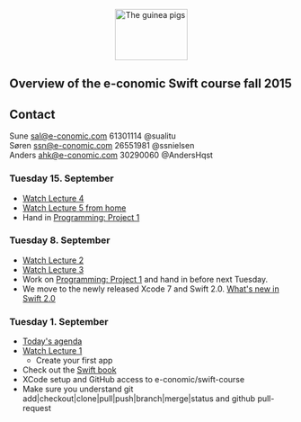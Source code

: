 <!-- ![Swift logo]() -->
<p align="center">
<img width="129" height="91" src="http://www.petco.com/assets/shop/img_left_guineapig.jpg" alt="The guinea pigs">
</p>

## Overview of the e-conomic Swift course fall 2015

## Contact
Sune sal@e-conomic.com 61301114 @sualitu  
Søren ssn@e-conomic.com 26551981 @ssnielsen  
Anders ahk@e-conomic.com 30290060 @AndersHqst   


### Tuesday 15. September
* [Watch Lecture 4](https://itunes.apple.com/us/course/4.-more-swift-foundation-frameworks/id961180099?i=334467560&mt=2
)
* [Watch Lecture 5 from home](https://itunes.apple.com/us/course/5.-objective-c-compatibility/id961180099?i=334823811&mt=2
)
* Hand in [Programming: Project  1](https://itunes.apple.com/us/course/programming-project-1/id961180099?i=334226280&mt=2) 

### Tuesday 8. September
* [Watch Lecture 2](https://itunes.apple.com/us/course/2.-more-xcode-and-swift-mvc/id961180099?i=333886879&mt=2
)
* [Watch Lecture 3](https://itunes.apple.com/us/course/3.-applying-mvc/id961180099?i=334243996&mt=2
)
* Work on [Programming: Project  1](https://itunes.apple.com/us/course/programming-project-1/id961180099?i=334226280&mt=2) and hand in before next Tuesday.
* We move to the newly released Xcode 7 and Swift 2.0. [What's new in Swift 2.0](https://www.hackingwithswift.com/swift2) 

### Tuesday 1. September
* [Today's agenda](https://dl.dropboxusercontent.com/u/9021554/Swift%20course/Intro/intro.html)
* [Watch Lecture 1](https://itunes.apple.com/dk/course/developing-ios-8-apps-swift/id961180099)
    * Create your first app
* Check out the [Swift book](https://itun.es/dk/jEUH0.l)
* XCode setup and GitHub access to e-conomic/swift-course
* Make sure you understand git add|checkout|clone|pull|push|branch|merge|status and github pull-request

